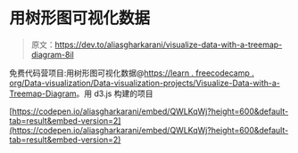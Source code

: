 # 用树形图可视化数据

> 原文：<https://dev.to/aliasgharkarani/visualize-data-with-a-treemap-diagram-8il>

免费代码营项目:用树形图可视化数据@[https://learn . freecodecamp . org/Data-visualization/Data-visualization-projects/Visualize-Data-with-a-Treemap-Diagram](https://learn.freecodecamp.org/data-visualization/data-visualization-projects/visualize-data-with-a-treemap-diagram)。用 d3.js 构建的项目

[https://codepen.io/aliasgharkarani/embed/QWLKqWj?height=600&default-tab=result&embed-version=2](https://codepen.io/aliasgharkarani/embed/QWLKqWj?height=600&default-tab=result&embed-version=2)